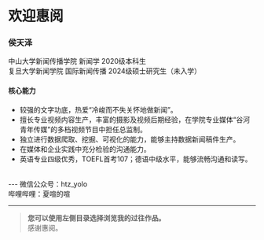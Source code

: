 # 欢迎惠阅

### **侯天泽**<br>
中山大学新闻传播学院 新闻学 2020级本科生<br>
复旦大学新闻学院 国际新闻传播 2024级硕士研究生（未入学）<br>

#### 核心能力
- 较强的文字功底，热爱“冷峻而不失关怀地做新闻”。
- 擅长专业视频内容生产，丰富的摄影及视频后期经验，在学院专业媒体“谷河青年传媒”的多档视频节目中担任总监制。
- 独立进行数据爬取、挖掘、可视化的能力，能够主持数据新闻稿件生产。
- 在媒体和企业实践中充分检验的沟通能力。
- 英语专业四级优秀，TOEFL首考107；德语中级水平，能够流畅沟通和读写。
<br>
---
微信公众号：htz_yolo<br>
哔哩哔哩：夏喧的喧

---
> **您可以使用左侧目录选择浏览我的过往作品。**<br>
> 感谢惠阅。